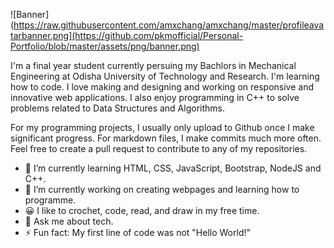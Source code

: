 ![Banner](https://raw.githubusercontent.com/amxchang/amxchang/master/profileavatarbanner.png](https://github.com/pkmofficial/Personal-Portfolio/blob/master/assets/png/banner.png)

I'm a final year student currently persuing my Bachlors in Mechanical Engineering at Odisha University of Technology and Research. I'm learning how to code. I love making and designing and working on responsive and innovative web applications. I also enjoy programming in C++ to solve problems related to Data Structures and Algorithms.

For my programming projects, I usually only upload to Github once I make significant progress. For markdown files, I make commits much more often. Feel free to create a pull request to contribute to any of my repositories.

- 🌱 I’m currently learning HTML, CSS, JavaScript, Bootstrap, NodeJS and C++.
- 🔭 I’m currently working on creating webpages and learning how to programme.
- 😀 I like to crochet, code, read, and draw in my free time.
- 💬 Ask me about tech.
- ⚡ Fun fact: My first line of code was not "Hello World!"
